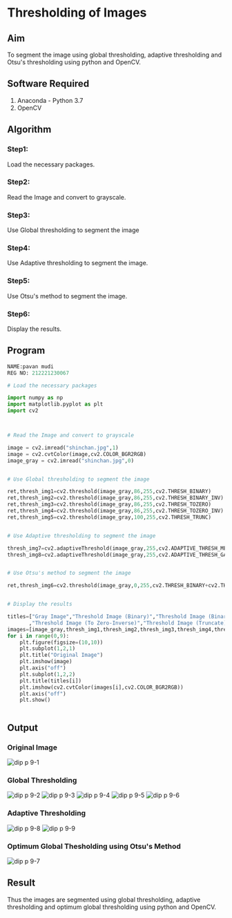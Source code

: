 # Thresholding of Images
## Aim
To segment the image using global thresholding, adaptive thresholding and Otsu's thresholding using python and OpenCV.

## Software Required
1. Anaconda - Python 3.7
2. OpenCV

## Algorithm

### Step1:
Load the necessary packages.

### Step2:
Read the Image and convert to grayscale.

### Step3:
Use Global thresholding to segment the image

### Step4:
Use Adaptive thresholding to segment the image.

### Step5:
Use Otsu's method to segment the image.

### Step6:
Display the results.


## Program

```python
NAME:pavan mudi
REG NO: 212221230067

# Load the necessary packages

import numpy as np
import matplotlib.pyplot as plt
import cv2



# Read the Image and convert to grayscale

image = cv2.imread("shinchan.jpg",1)
image = cv2.cvtColor(image,cv2.COLOR_BGR2RGB)
image_gray = cv2.imread("shinchan.jpg",0)


# Use Global thresholding to segment the image

ret,thresh_img1=cv2.threshold(image_gray,86,255,cv2.THRESH_BINARY)
ret,thresh_img2=cv2.threshold(image_gray,86,255,cv2.THRESH_BINARY_INV)
ret,thresh_img3=cv2.threshold(image_gray,86,255,cv2.THRESH_TOZERO)
ret,thresh_img4=cv2.threshold(image_gray,86,255,cv2.THRESH_TOZERO_INV)
ret,thresh_img5=cv2.threshold(image_gray,100,255,cv2.THRESH_TRUNC)


# Use Adaptive thresholding to segment the image

thresh_img7=cv2.adaptiveThreshold(image_gray,255,cv2.ADAPTIVE_THRESH_MEAN_C,cv2.THRESH_BINARY,11,2)
thresh_img8=cv2.adaptiveThreshold(image_gray,255,cv2.ADAPTIVE_THRESH_GAUSSIAN_C,cv2.THRESH_BINARY,11,2)


# Use Otsu's method to segment the image 

ret,thresh_img6=cv2.threshold(image_gray,0,255,cv2.THRESH_BINARY+cv2.THRESH_OTSU)


# Display the results

titles=["Gray Image","Threshold Image (Binary)","Threshold Image (Binary Inverse)","Threshold Image (To Zero)"
       ,"Threshold Image (To Zero-Inverse)","Threshold Image (Truncate)","Otsu","Adaptive Threshold (Mean)","Adaptive Threshold (Gaussian)"]
images=[image_gray,thresh_img1,thresh_img2,thresh_img3,thresh_img4,thresh_img5,thresh_img6,thresh_img7,thresh_img8]
for i in range(0,9):
    plt.figure(figsize=(10,10))
    plt.subplot(1,2,1)
    plt.title("Original Image")
    plt.imshow(image)
    plt.axis("off")
    plt.subplot(1,2,2)
    plt.title(titles[i])
    plt.imshow(cv2.cvtColor(images[i],cv2.COLOR_BGR2RGB))
    plt.axis("off")
    plt.show()



```
## Output

### Original Image

![dip p 9-1](https://user-images.githubusercontent.com/94828517/234795757-602544d8-aa94-46c5-9774-5dc9e27075d4.jpg)


### Global Thresholding


![dip p 9-2](https://user-images.githubusercontent.com/94828517/234795979-83252ffc-cec3-4e2d-b429-9f1620352395.jpg)
![dip p 9-3](https://user-images.githubusercontent.com/94828517/234795962-6c82e0a8-1dca-4214-96fa-7dda5890c7ac.jpg)
![dip p 9-4](https://user-images.githubusercontent.com/94828517/234795943-85c025c1-4433-4380-a408-a3f40a1184cb.jpg)
![dip p 9-5](https://user-images.githubusercontent.com/94828517/234796227-4a5b0ec7-d593-4045-85bf-1ec2e2dc611a.jpg)
![dip p 9-6](https://user-images.githubusercontent.com/94828517/234795908-0d165538-8083-4171-a588-706a0fb36d4d.jpg)


### Adaptive Thresholding

![dip p 9-8](https://user-images.githubusercontent.com/94828517/234796342-09e57374-8340-4181-b937-af34628b531e.jpg)
![dip p 9-9](https://user-images.githubusercontent.com/94828517/234796312-4d609e45-28f8-4312-a9a1-dc9574b9f8cb.jpg)


### Optimum Global Thesholding using Otsu's Method

![dip p 9-7](https://user-images.githubusercontent.com/94828517/234796537-3e6eb0ba-73ba-4d2d-9646-17f99add4275.jpg)


## Result
Thus the images are segmented using global thresholding, adaptive thresholding and optimum global thresholding using python and OpenCV.

